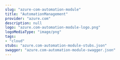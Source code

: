 ```yaml
---
slug: "azure-com-automation-module"
title: "AutomationManagement"
provider: "azure.com"
description: null
logo: "azure.com-automation-module-logo.png"
logoMediaType: "image/png"
tags:
- "cloud"
stubs: "azure.com-automation-module-stubs.json"
swagger: "azure.com-automation-module-swagger.json"
---
```

